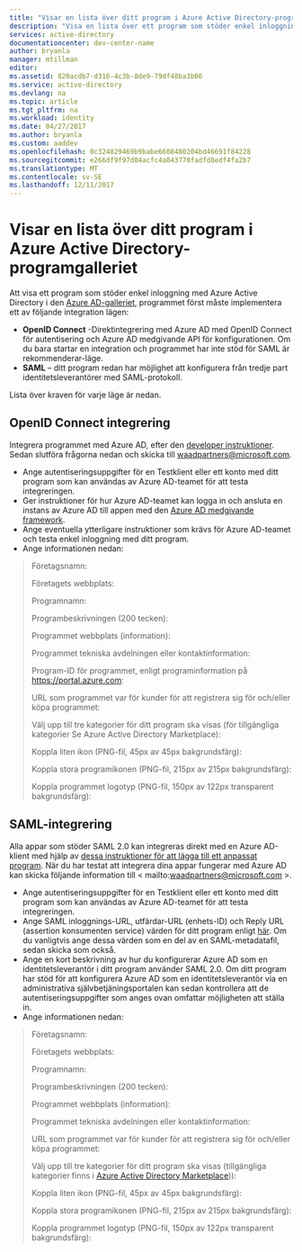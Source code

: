 ```yaml
---
title: "Visar en lista över ditt program i Azure Active Directory-programgalleriet"
description: "Visa en lista över ett program som stöder enkel inloggning i Azure Active Directory-galleriet | Microsoft Azure"
services: active-directory
documentationcenter: dev-center-name
author: bryanla
manager: mtillman
editor: 
ms.assetid: 820acdb7-d316-4c3b-8de9-79df48ba3b06
ms.service: active-directory
ms.devlang: na
ms.topic: article
ms.tgt_pltfrm: na
ms.workload: identity
ms.date: 04/27/2017
ms.author: bryanla
ms.custom: aaddev
ms.openlocfilehash: 0c324829469b9babe6608480204bd46691f84228
ms.sourcegitcommit: e266df9f97d04acfc4a843770fadfd8edf4fa2b7
ms.translationtype: MT
ms.contentlocale: sv-SE
ms.lasthandoff: 12/11/2017
---
```

# <a name="listing-your-application-in-the-azure-active-directory-application-gallery"></a>Visar en lista över ditt program i Azure Active Directory-programgalleriet
Att visa ett program som stöder enkel inloggning med Azure Active Directory i den [Azure AD-galleriet](https://azure.microsoft.com/marketplace/active-directory/all/), programmet först måste implementera ett av följande integration lägen:

* **OpenID Connect** -Direktintegrering med Azure AD med OpenID Connect för autentisering och Azure AD medgivande API för konfigurationen. Om du bara startar en integration och programmet har inte stöd för SAML är rekommenderar-läge.
* **SAML** – ditt program redan har möjlighet att konfigurera från tredje part identitetsleverantörer med SAML-protokoll.

Lista över kraven för varje läge är nedan.

## <a name="openid-connect-integration"></a>OpenID Connect integrering
Integrera programmet med Azure AD, efter den [developer instruktioner](active-directory-authentication-scenarios.md). Sedan slutföra frågorna nedan och skicka till waadpartners@microsoft.com.

* Ange autentiseringsuppgifter för en Testklient eller ett konto med ditt program som kan användas av Azure AD-teamet för att testa integreringen.  
* Ger instruktioner för hur Azure AD-teamet kan logga in och ansluta en instans av Azure AD till appen med den [Azure AD medgivande framework](active-directory-integrating-applications.md#overview-of-the-consent-framework). 
* Ange eventuella ytterligare instruktioner som krävs för Azure AD-teamet och testa enkel inloggning med ditt program. 
* Ange informationen nedan:

> Företagsnamn:
> 
> Företagets webbplats:
> 
> Programnamn:
> 
> Programbeskrivningen (200 tecken):
> 
> Programmet webbplats (information):
> 
> Programmet tekniska avdelningen eller kontaktinformation:
> 
> Program-ID för programmet, enligt programinformation på https://portal.azure.com:
> 
> URL som programmet var för kunder för att registrera sig för och/eller köpa programmet:
> 
> Välj upp till tre kategorier för ditt program ska visas (för tillgängliga kategorier Se Azure Active Directory Marketplace):
> 
> Koppla liten ikon (PNG-fil, 45px av 45px bakgrundsfärg):
> 
> Koppla stora programikonen (PNG-fil, 215px av 215px bakgrundsfärg):
> 
> Koppla programmet logotyp (PNG-fil, 150px av 122px transparent bakgrundsfärg):
> 
> 

## <a name="saml-integration"></a>SAML-integrering
Alla appar som stöder SAML 2.0 kan integreras direkt med en Azure AD-klient med hjälp av [dessa instruktioner för att lägga till ett anpassat program](../application-config-sso-how-to-configure-federated-sso-non-gallery.md). När du har testat att integrera dina appar fungerar med Azure AD kan skicka följande information till < mailto:waadpartners@microsoft.com >.

* Ange autentiseringsuppgifter för en Testklient eller ett konto med ditt program som kan användas av Azure AD-teamet för att testa integreringen.  
* Ange SAML inloggnings-URL, utfärdar-URL (enhets-ID) och Reply URL (assertion konsumenten service) värden för ditt program enligt [här](../application-config-sso-how-to-configure-federated-sso-non-gallery.md). Om du vanligtvis ange dessa värden som en del av en SAML-metadatafil, sedan skicka som också.
* Ange en kort beskrivning av hur du konfigurerar Azure AD som en identitetsleverantör i ditt program använder SAML 2.0. Om ditt program har stöd för att konfigurera Azure AD som en identitetsleverantör via en administrativa självbetjäningsportalen kan sedan kontrollera att de autentiseringsuppgifter som anges ovan omfattar möjligheten att ställa in.
* Ange informationen nedan:

> Företagsnamn:
> 
> Företagets webbplats:
> 
> Programnamn:
> 
> Programbeskrivningen (200 tecken):
> 
> Programmet webbplats (information):
> 
> Programmet tekniska avdelningen eller kontaktinformation:
> 
> URL som programmet var för kunder för att registrera sig för och/eller köpa programmet:
> 
> Välj upp till tre kategorier för ditt program ska visas (tillgängliga kategorier finns i [Azure Active Directory Marketplace](https://azure.microsoft.com/marketplace/active-directory/))):
> 
> Koppla liten ikon (PNG-fil, 45px av 45px bakgrundsfärg):
> 
> Koppla stora programikonen (PNG-fil, 215px av 215px bakgrundsfärg):
> 
> Koppla programmet logotyp (PNG-fil, 150px av 122px transparent bakgrundsfärg):
> 
> 

